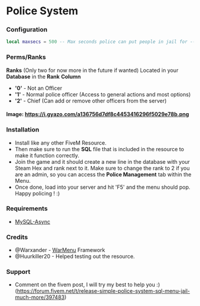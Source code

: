 # Police System
### Configuration
```lua
local maxsecs = 500 -- Max seconds police can put people in jail for --
```
### Perms/Ranks
**Ranks** (Only two for now more in the future if wanted)
Located in your **Database** in the **Rank** **Column**
* **'0'** - Not an Officer
* **'1'** - Normal police officer (Access to general actions and most options)
* **'2'** - Chief (Can add or remove other officers from the server)

#### Image: https://i.gyazo.com/a136756d7df8c4453416296f5029e78b.png

### Installation 
* Install like any other FiveM Resource.
* Then make sure to run the **SQL** file that is included in the resource to make it function correctly.
* Join the game and it should create a new line in the database with your Steam Hex and rank next to it. Make sure to change the rank to 2 if you are an admin, so you can access the **Police Management** tab within the Menu.
* Once done, load into your server and hit 'F5' and the menu should pop. Happy policing ! :)

### Requirements
* [MySQL-Async](https://forum.fivem.net/t/release-mysql-async-library-3-0-8/21881)

### Credits
* @Warxander - [WarMenu](https://forum.fivem.net/t/release-0-9-8-final-warmenu-lua-menu-framework/41249) Framework 
* @Huurkiller20 - Helped testing out the resource.

### Support
* Comment on the fivem post, I will try my best to help you :) (https://forum.fivem.net/t/release-simple-police-system-sql-menu-jail-much-more/397483)
